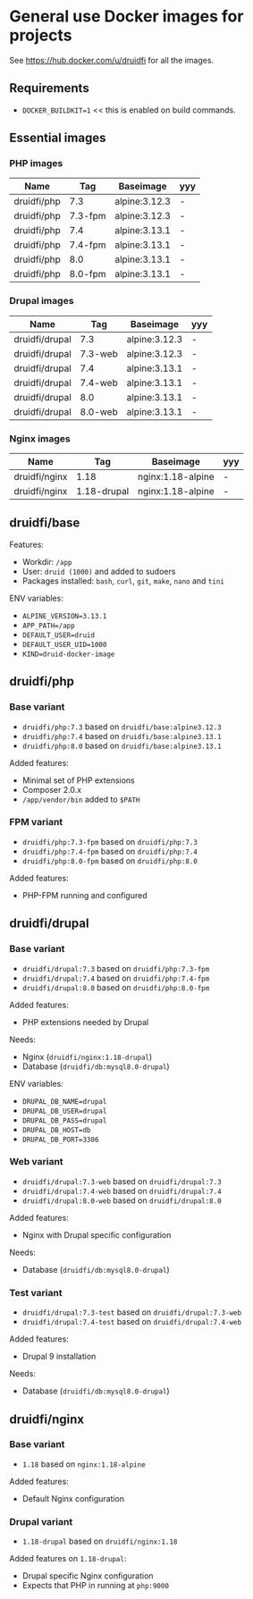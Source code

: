 # General use Docker images for projects

See https://hub.docker.com/u/druidfi for all the images.

## Requirements

- `DOCKER_BUILDKIT=1` << this is enabled on build commands.

## Essential images

### PHP images

Name | Tag | Baseimage | yyy
--- | ------ | ----------- | ---
druidfi/php | 7.3 | alpine:3.12.3 | -
druidfi/php | 7.3-fpm | alpine:3.12.3 | -
druidfi/php | 7.4 | alpine:3.13.1 | -
druidfi/php | 7.4-fpm | alpine:3.13.1 | -
druidfi/php | 8.0 | alpine:3.13.1 | -
druidfi/php | 8.0-fpm | alpine:3.13.1 | -

### Drupal images

Name | Tag | Baseimage | yyy
--- | ------ | ----------- | ---
druidfi/drupal | 7.3 | alpine:3.12.3 | -
druidfi/drupal | 7.3-web | alpine:3.12.3 | -
druidfi/drupal | 7.4 | alpine:3.13.1 | -
druidfi/drupal | 7.4-web | alpine:3.13.1 | -
druidfi/drupal | 8.0 | alpine:3.13.1 | -
druidfi/drupal | 8.0-web | alpine:3.13.1 | -

### Nginx images

Name | Tag | Baseimage | yyy
--- | ------ | ----------- | ---
druidfi/nginx | 1.18 | nginx:1.18-alpine | -
druidfi/nginx | 1.18-drupal | nginx:1.18-alpine | -

## druidfi/base

Features:

- Workdir: `/app`
- User: `druid (1000)` and added to sudoers
- Packages installed: `bash`, `curl`, `git`, `make`, `nano` and `tini`

ENV variables:

- `ALPINE_VERSION=3.13.1`
- `APP_PATH=/app`
- `DEFAULT_USER=druid`
- `DEFAULT_USER_UID=1000`
- `KIND=druid-docker-image`

## druidfi/php

### Base variant

- `druidfi/php:7.3` based on `druidfi/base:alpine3.12.3`
- `druidfi/php:7.4` based on `druidfi/base:alpine3.13.1`
- `druidfi/php:8.0` based on `druidfi/base:alpine3.13.1`

Added features:

- Minimal set of PHP extensions
- Composer 2.0.x
- `/app/vendor/bin` added  to `$PATH`

### FPM variant

- `druidfi/php:7.3-fpm` based on `druidfi/php:7.3`
- `druidfi/php:7.4-fpm` based on `druidfi/php:7.4`
- `druidfi/php:8.0-fpm` based on `druidfi/php:8.0`

Added features:

- PHP-FPM running and configured

## druidfi/drupal

### Base variant

- `druidfi/drupal:7.3` based on `druidfi/php:7.3-fpm`
- `druidfi/drupal:7.4` based on `druidfi/php:7.4-fpm`
- `druidfi/drupal:8.0` based on `druidfi/php:8.0-fpm`

Added features:

- PHP extensions needed by Drupal

Needs:

- Nginx (`druidfi/nginx:1.18-drupal`)
- Database (`druidfi/db:mysql8.0-drupal`)

ENV variables:

- `DRUPAL_DB_NAME=drupal`
- `DRUPAL_DB_USER=drupal`
- `DRUPAL_DB_PASS=drupal`
- `DRUPAL_DB_HOST=db`
- `DRUPAL_DB_PORT=3306`

### Web variant

- `druidfi/drupal:7.3-web` based on `druidfi/drupal:7.3`
- `druidfi/drupal:7.4-web` based on `druidfi/drupal:7.4`
- `druidfi/drupal:8.0-web` based on `druidfi/drupal:8.0`

Added features:

- Nginx with Drupal specific configuration

Needs:

- Database (`druidfi/db:mysql8.0-drupal`)

### Test variant

- `druidfi/drupal:7.3-test` based on `druidfi/drupal:7.3-web`
- `druidfi/drupal:7.4-test` based on `druidfi/drupal:7.4-web`

Added features:

- Drupal 9 installation

Needs:

- Database (`druidfi/db:mysql8.0-drupal`)

## druidfi/nginx

### Base variant

- `1.18` based on `nginx:1.18-alpine`

Added features:

- Default Nginx configuration

### Drupal variant

- `1.18-drupal` based on `druidfi/nginx:1.18`

Added features on `1.18-drupal`:

- Drupal specific Nginx configuration
- Expects that PHP in running at `php:9000`
